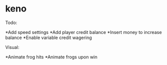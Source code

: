 # keno

Todo:

*Add speed settings
*Add player credit balance
*Insert money to increase balance
*Enable variable credit wagering


Visual:

*Animate frog hits
*Animate frogs upon win

